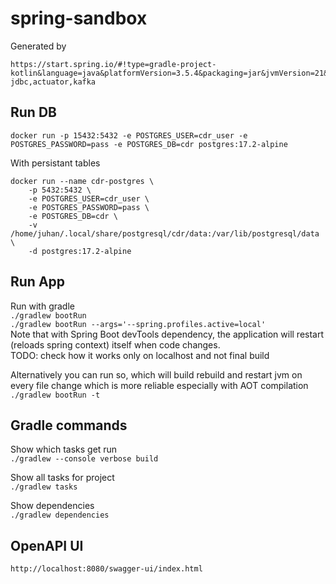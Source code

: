 # spring-sandbox

Generated by
```
https://start.spring.io/#!type=gradle-project-kotlin&language=java&platformVersion=3.5.4&packaging=jar&jvmVersion=21&groupId=com.sandbox&artifactId=sandbox&name=sandbox&description=Spring%20testing%20sandbox&packageName=com.sandbox.sandbox&dependencies=web,postgresql,devtools,flyway,data-jdbc,actuator,kafka
```

## Run DB
```
docker run -p 15432:5432 -e POSTGRES_USER=cdr_user -e POSTGRES_PASSWORD=pass -e POSTGRES_DB=cdr postgres:17.2-alpine
```
With persistant tables
```
docker run --name cdr-postgres \
    -p 5432:5432 \
    -e POSTGRES_USER=cdr_user \
    -e POSTGRES_PASSWORD=pass \
    -e POSTGRES_DB=cdr \
    -v /home/juhan/.local/share/postgresql/cdr/data:/var/lib/postgresql/data \
    -d postgres:17.2-alpine
```

## Run App
Run with gradle <br>
`./gradlew bootRun` <br>
`./gradlew bootRun --args='--spring.profiles.active=local'` <br>
Note that with Spring Boot devTools dependency, the application will restart (reloads spring context) itself when code changes. <br>
TODO: check how it works only on localhost and not final build

Alternatively you can run so, which will build rebuild and restart jvm on every file change which is more reliable especially with AOT compilation <br>
`./gradlew bootRun -t` <br>

## Gradle commands
Show which tasks get run <br>
`./gradlew --console verbose build`

Show all tasks for project <br>
`./gradlew tasks`

Show dependencies <br>
`./gradlew dependencies`


## OpenAPI UI
`http://localhost:8080/swagger-ui/index.html`
